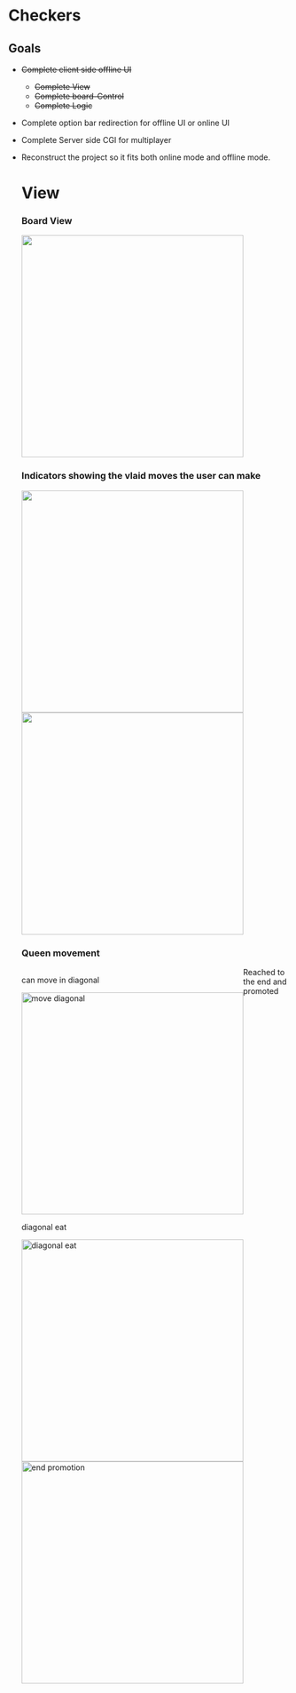 # Checkers
## Goals
- <s> Complete client side offline UI </s>
  - <s> Complete View </s>
  - <s> Complete board-Control </s>
  - <s> Complete Logic </s>
- Complete option bar redirection for offline UI or online UI
- Complete Server side CGI for multiplayer 
- Reconstruct the project so it fits both online mode and offline mode.

  # View
  ### Board View
  <div>
  <img src="https://user-images.githubusercontent.com/82415308/184951504-d884e033-d0aa-49ca-8589-32b49a69b846.png", style="display: block; position: static; height: 400px; width: 400px;">
  </div>

  ### Indicators showing the vlaid moves the user can make
  <div>
    <img src="https://user-images.githubusercontent.com/82415308/185464855-5aa1fad5-1cf6-4e0e-8129-5cc995145632.png" style="display: inline; position: static; height: 400px; width: 400px;">
    <img src="https://user-images.githubusercontent.com/82415308/185464789-410d1f95-97e3-4ba4-90f1-3493c521a978.png" style="display: inline; position: static; height: 400px; width: 400px;">
  </div>

  ### Queen movement
  <div>
    <div style="float: left; top: 0; left: 0;">
      <p>can move in diagonal </p>
      <img src="https://user-images.githubusercontent.com/82415308/185566315-922386bd-e2eb-416d-8ade-ae9da4a77313.png" alt="move diagonal" style="display: inline; position: static; height: 400px; width: 400px">
    </div>

    <div style="float: left; top: 0; right: 0;">
      <p>diagonal eat</p>
      <img src="https://user-images.githubusercontent.com/82415308/185582360-8010c581-7bd0-48ac-aa5d-c53ee6e2b951.png" alt="diagonal eat" style="display: inline; position: static; height: 400px; width: 400px">
    </div>
  <div>
      <p>Reached to the end and promoted</p>
    <img src="https://user-images.githubusercontent.com/82415308/185584904-2a811f3d-7a8b-4437-8c09-77260c78f575.png" alt="end promotion" style="display: inline; position: static; height: 400px; width: 400px">
    </div>
  </div>
